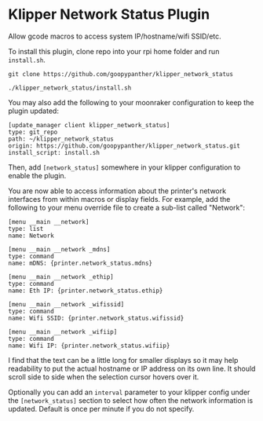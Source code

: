 Klipper Network Status Plugin
=============================

Allow gcode macros to access system IP/hostname/wifi SSID/etc.

To install this plugin, clone repo into your rpi home folder and run `install.sh`.

```
git clone https://github.com/goopypanther/klipper_network_status
```

```
./klipper_network_status/install.sh
```
You may also add the following to your moonraker configuration to keep the plugin updated:

```
[update_manager client klipper_network_status]
type: git_repo
path: ~/klipper_network_status
origin: https://github.com/goopypanther/klipper_network_status.git
install_script: install.sh
```

Then, add `[network_status]` somewhere in your klipper configuration to enable
the plugin.

You are now able to access information about the printer's network interfaces
from within macros or display fields. For example, add the following to your
menu override file to create a sub-list called "Network":

```
[menu __main __network]
type: list
name: Network

[menu __main __network _mdns]
type: command
name: mDNS: {printer.network_status.mdns}

[menu __main __network _ethip]
type: command
name: Eth IP: {printer.network_status.ethip}

[menu __main __network _wifissid]
type: command
name: Wifi SSID: {printer.network_status.wifissid}

[menu __main __network _wifiip]
type: command
name: Wifi IP: {printer.network_status.wifiip}
```

I find that the text can be a little long for smaller displays so it may help
readability to put the actual hostname or IP address on its own line. It should
scroll side to side when the selection cursor hovers over it.

Optionally you can add an `interval` parameter to your klipper config under the `[network_status]` section to select how often the network information is updated. Default is once per minute if you do not specify.
